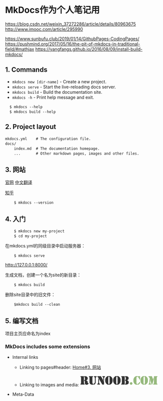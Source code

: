 # MkDocs作为个人笔记用
<https://blog.csdn.net/weixin_37272286/article/details/80963675>
<http://www.imooc.com/article/295990>

<https://www.sunbufu.club/2019/01/14/GithubPages-CodingPages/>
<https://pushmind.org/2017/05/16/the-pit-of-mkdocs-in-traditional-field/#mathjax>
<https://yangfangs.github.io/2016/08/09/install-build-mkdocs/>

## 1. Commands

* `mkdocs new [dir-name]` - Create a new project.
* `mkdocs serve` - Start the live-reloading docs server.
* `mkdocs build` - Build the documentation site.
* `mkdocs -h` - Print help message and exit.
```
  $ mkdocs --help
  $ mkdocs build --help
```

## 2. Project layout

    mkdocs.yml    # The configuration file.
    docs/
        index.md  # The documentation homepage.
        ...       # Other markdown pages, images and other files.

## 3. 网站
[官网](https://www.mkdocs.org/)
[中文翻译](https://mkdocs.zimoapps.com/)

[知乎](https://zhuanlan.zhihu.com/p/61492480)

```
    $ mkdocs --version
```

## 4. 入门
```
    $ mkdocs new my-project
    $ cd my-project
```

在mkdocs.yml的同级目录中启动服务器：
```
    $ mkdocs serve
```

<http://127.0.0.1:8000/>

生成文档，创建一个名为site的新目录：
```
    $ mkdocs build
```

删除site目录中的旧文件：
```
    $mkdocs build --clean
```

## 5. 编写文档
项目主页应命名为index

### MkDocs includes some extensions

* Internal links

    * Linking to pages#header: [Home#3. 网站](README.md#3)

    * Linking to images and media: ![RUNOOB 图标](img/runoob-logo.png)

* Meta-Data
